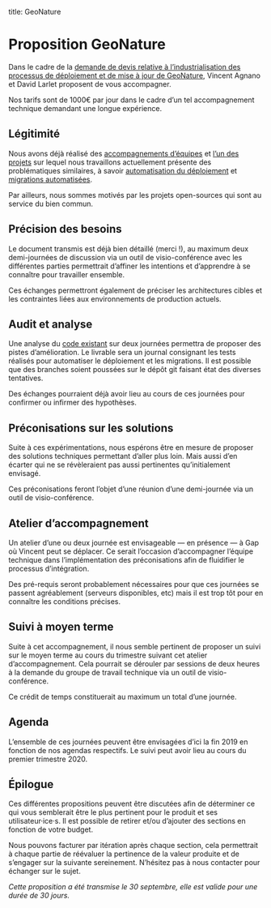 title: GeoNature

# Proposition GeoNature

Dans le cadre de la [demande de devis relative à l’industrialisation des processus de déploiement et de mise à jour de GeoNature](https://geonature.fr/documents/cctp/2019-09-geonature-industrialisation-cahier-des-charges.pdf), Vincent Agnano et David Larlet proposent de vous accompagner.

Nos tarifs sont de 1000€ par jour dans le cadre d’un tel accompagnement technique demandant une longue expérience.


## Légitimité

Nous avons déjà réalisé des [accompagnements d’équipes](https://larlet.fr/david/blog/2015/collaboration-technique/) et [l’un des projets](https://github.com/betagouv/zam/) sur lequel nous travaillons actuellement présente des problématiques similaires, à savoir [automatisation du déploiement](https://github.com/betagouv/zam/tree/master/admin) et [migrations automatisées](https://github.com/betagouv/zam/tree/master/repondeur/db_migrations).

Par ailleurs, nous sommes motivés par les projets open-sources qui sont au service du bien commun.


## Précision des besoins

Le document transmis est déjà bien détaillé (merci !), au maximum deux demi-journées de discussion via un outil de visio-conférence avec les différentes parties permettrait d’affiner les intentions et d’apprendre à se connaître pour travailler ensemble.

Ces échanges permettront également de préciser les architectures cibles et les contraintes liées aux environnements de production actuels.


## Audit et analyse

Une analyse du [code existant](https://github.com/PnX-SI/GeoNature/) sur deux journées permettra de proposer des pistes d’amélioration. Le livrable sera un journal consignant les tests réalisés pour automatiser le déploiement et les migrations. Il est possible que des branches soient poussées sur le dépôt git faisant état des diverses tentatives.

Des échanges pourraient déjà avoir lieu au cours de ces journées pour confirmer ou infirmer des hypothèses.


## Préconisations sur les solutions

Suite à ces expérimentations, nous espérons être en mesure de proposer des solutions techniques permettant d’aller plus loin. Mais aussi d’en écarter qui ne se révèleraient pas aussi pertinentes qu’initialement envisagé.

Ces préconisations feront l’objet d’une réunion d’une demi-journée via un outil de visio-conférence.


## Atelier d’accompagnement

Un atelier d’une ou deux journée est envisageable — en présence — à Gap où Vincent peut se déplacer. Ce serait l’occasion d’accompagner l’équipe technique dans l’implémentation des préconisations afin de fluidifier le processus d’intégration.

Des pré-requis seront probablement nécessaires pour que ces journées se passent agréablement (serveurs disponibles, etc) mais il est trop tôt pour en connaître les conditions précises.


## Suivi à moyen terme

Suite à cet accompagnement, il nous semble pertinent de proposer un suivi sur le moyen terme au cours du trimestre suivant cet atelier d’accompagnement. Cela pourrait se dérouler par sessions de deux heures à la demande du groupe de travail technique via un outil de visio-conférence.

Ce crédit de temps constituerait au maximum un total d’une journée.


## Agenda

L’ensemble de ces journées peuvent être envisagées d’ici la fin 2019 en fonction de nos agendas respectifs. Le suivi peut avoir lieu au cours du premier trimestre 2020.


## Épilogue

Ces différentes propositions peuvent être discutées afin de déterminer ce qui vous semblerait être le plus pertinent pour le produit et ses utilisateur·ice·s. Il est possible de retirer et/ou d’ajouter des sections en fonction de votre budget.

Nous pouvons facturer par itération après chaque section, cela permettrait à chaque partie de réévaluer la pertinence de la valeur produite et de s’engager sur la suivante sereinement. N’hésitez pas à nous contacter pour échanger sur le sujet.


*Cette proposition a été transmise le 30 septembre, elle est valide pour une durée de 30 jours.*
